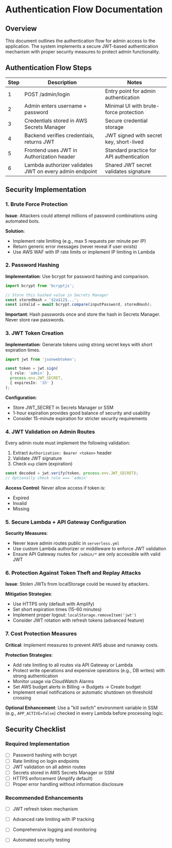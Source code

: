 # Authentication Flow Documentation

## Overview

This document outlines the authentication flow for admin access to the application. The system implements a secure JWT-based authentication mechanism with proper security measures to protect admin functionality.

## Authentication Flow Steps

| Step | Description | Notes |
|------|-------------|-------|
| 1 | POST /admin/login | Entry point for admin authentication |
| 2 | Admin enters username + password | Minimal UI with brute-force protection |
| 3 | Credentials stored in AWS Secrets Manager | Secure credential storage |
| 4 | Backend verifies credentials, returns JWT | JWT signed with secret key, short-lived |
| 5 | Frontend uses JWT in Authorization header | Standard practice for API authentication |
| 6 | Lambda authorizer validates JWT on every admin endpoint | Shared JWT secret validates signature |

## Security Implementation

### 1. Brute Force Protection

**Issue**: Attackers could attempt millions of password combinations using automated bots.

**Solution**:
- Implement rate limiting (e.g., max 5 requests per minute per IP)
- Return generic error messages (never reveal if user exists)
- Use AWS WAF with IP rate limits or implement IP limiting in Lambda

### 2. Password Hashing

**Implementation**: Use bcrypt for password hashing and comparison.

```typescript
import bcrypt from 'bcryptjs';

// Store this hashed value in Secrets Manager
const storedHash = '$2a$12$...';
const isValid = await bcrypt.compare(inputPassword, storedHash);
```

**Important**: Hash passwords once and store the hash in Secrets Manager. Never store raw passwords.

### 3. JWT Token Creation

**Implementation**: Generate tokens using strong secret keys with short expiration times.

```typescript
import jwt from 'jsonwebtoken';

const token = jwt.sign(
  { role: 'admin' },
  process.env.JWT_SECRET,
  { expiresIn: '1h' }
);
```

**Configuration**:
- Store JWT_SECRET in Secrets Manager or SSM
- 1-hour expiration provides good balance of security and usability
- Consider 15-minute expiration for stricter security requirements

### 4. JWT Validation on Admin Routes

Every admin route must implement the following validation:

1. Extract `Authorization: Bearer <token>` header
2. Validate JWT signature
3. Check `exp` claim (expiration)

```typescript
const decoded = jwt.verify(token, process.env.JWT_SECRET);
// Optionally check role === 'admin'
```

**Access Control**: Never allow access if token is:
- Expired
- Invalid
- Missing

### 5. Secure Lambda + API Gateway Configuration

**Security Measures**:
- Never leave admin routes public in `serverless.yml`
- Use custom Lambda authorizer or middleware to enforce JWT validation
- Ensure API Gateway routes for `/admin/*` are only accessible with valid JWT

### 6. Protection Against Token Theft and Replay Attacks

**Issue**: Stolen JWTs from localStorage could be reused by attackers.

**Mitigation Strategies**:
- Use HTTPS only (default with Amplify)
- Set short expiration times (15-60 minutes)
- Implement proper logout: `localStorage.removeItem('jwt')`
- Consider JWT rotation with refresh tokens (advanced feature)

### 7. Cost Protection Measures

**Critical**: Implement measures to prevent AWS abuse and runaway costs.

**Protection Strategies**:
- Add rate limiting to all routes via API Gateway or Lambda
- Protect write operations and expensive operations (e.g., DB writes) with strong authentication
- Monitor usage via CloudWatch Alarms
- Set AWS budget alerts in Billing → Budgets → Create budget
- Implement email notifications or automatic shutdown on threshold crossing

**Optional Enhancement**: Use a "kill switch" environment variable in SSM (e.g., `APP_ACTIVE=false`) checked in every Lambda before processing logic.



## Security Checklist

### Required Implementation
- [ ] Password hashing with bcrypt
- [ ] Rate limiting on login endpoints
- [ ] JWT validation on all admin routes
- [ ] Secrets stored in AWS Secrets Manager or SSM
- [ ] HTTPS enforcement (Amplify default)
- [ ] Proper error handling without information disclosure

### Recommended Enhancements
- [ ] JWT refresh token mechanism
- [ ] Advanced rate limiting with IP tracking
- [ ] Comprehensive logging and monitoring
- [ ] Automated security testing

